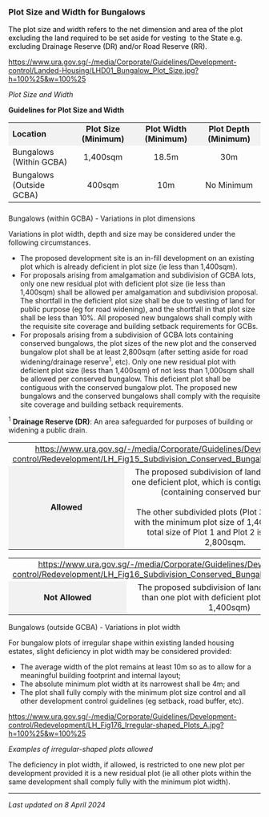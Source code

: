 ### Plot Size and Width for Bungalows

<span style="color: #000000;">The plot size and width refers to the net
dimension and area of the plot excluding the land required to be set
aside for vesting  to the State e.g. excluding Drainage Reserve (DR)
and/or Road Reserve (RR).</span>

<https://www.ura.gov.sg/-/media/Corporate/Guidelines/Development-control/Landed-Housing/LHD01_Bungalow_Plot_Size.jpg?h=100%25&w=100%25>

*Plot Size and Width*

**Guidelines for Plot Size and Width**

<table>
<colgroup>
<col style="width: 25%" />
<col style="width: 25%" />
<col style="width: 25%" />
<col style="width: 25%" />
</colgroup>
<tbody>
<tr class="odd">
<td
style="width: 25%; background-color: #f2f2f2"><strong>Location</strong></td>
<td
style="text-align: center; width: 25%; background-color: #f2f2f2;"><strong>Plot
Size (Minimum)</strong></td>
<td
style="text-align: center; width: 25%; background-color: #f2f2f2;"><strong>Plot
Width (Minimum)</strong></td>
<td
style="text-align: center; width: 25%; background-color: #f2f2f2;"><strong>Plot
Depth (Minimum)</strong></td>
</tr>
<tr class="even">
<td>Bungalows<br />
(Within GCBA)</td>
<td style="text-align: center;">1,400sqm</td>
<td style="text-align: center;">18.5m</td>
<td style="text-align: center;">30m</td>
</tr>
<tr class="odd">
<td>Bungalows<br />
(Outside GCBA)</td>
<td style="text-align: center;">400sqm</td>
<td style="text-align: center;">10m</td>
<td style="text-align: center;">No Minimum</td>
</tr>
</tbody>
</table>

### 

<a href="#Within-GCBA" class="collapsible collapsed"
data-toggle="collapse"></a>

Bungalows (within GCBA) - Variations in plot dimensions

Variations in plot width, depth and size may be considered under the
following circumstances.

-   The proposed development site is an in-fill development on an
    existing plot which is already deficient in plot size (ie less than
    1,400sqm).  
-   For proposals arising from amalgamation and subdivision of GCBA
    lots, only one new residual plot with deficient plot size (ie less
    than 1,400sqm) shall be allowed per amalgamation and subdivision
    proposal. The shortfall in the deficient plot size shall be due to
    vesting of land for public purpose (eg for road widening), and the
    shortfall in that plot size shall be less than 10%. All proposed new
    bungalows shall comply with the requisite site coverage and building
    setback requirements for GCBs.
-   For proposals arising from a subdivision of GCBA lots containing
    conserved bungalows, the plot sizes of the new plot and the
    conserved bungalow plot shall be at least 2,800sqm (after setting
    aside for road widening/drainage reserve<sup>1</sup>, etc). Only one
    new residual plot with deficient plot size (less than 1,400sqm) of
    not less than 1,000sqm shall be allowed per conserved bungalow. This
    deficient plot shall be contiguous with the conserved bungalow plot.
    The proposed new bungalows and the conserved bungalows shall comply
    with the requisite site coverage and building setback requirements.

<sup>1</sup> **Drainage Reserve (DR)**: An area safeguarded for purposes
of building or widening a public drain.

<table width="100%">
<colgroup>
<col style="width: 50%" />
<col style="width: 50%" />
</colgroup>
<tbody>
<tr class="odd">
<td colspan="2" style="text-align: center;"><a
href="https://www.ura.gov.sg/-/media/Corporate/Guidelines/Development-control/Redevelopment/LH_Fig15_Subdivision_Conserved_Bungalow_GCBA_A.jpg">https://www.ura.gov.sg/-/media/Corporate/Guidelines/Development-control/Redevelopment/LH_Fig15_Subdivision_Conserved_Bungalow_GCBA_A.jpg</a></td>
</tr>
<tr class="even">
<td
style="text-align: center; width: 10%; background-color: #f2f2f2;"><strong>Allowed</strong></td>
<td style="text-align: center; width: 90%;">The proposed subdivision of
land results in only one deficient plot, which is contiguous with Plot 1
(containing conserved bungalow).<br />
<br />
The other subdivided plots (Plot 3 to 6) comply with the minimum plot
size of 1,400sqm and the total size of Plot 1 and Plot 2 is more than
2,800sqm.</td>
</tr>
</tbody>
</table>

  
  

<table width="100%">
<colgroup>
<col style="width: 50%" />
<col style="width: 50%" />
</colgroup>
<tbody>
<tr class="odd">
<td colspan="2" style="text-align: center;"><a
href="https://www.ura.gov.sg/-/media/Corporate/Guidelines/Development-control/Redevelopment/LH_Fig16_Subdivision_Conserved_Bungalow_GCBA_NA.jpg">https://www.ura.gov.sg/-/media/Corporate/Guidelines/Development-control/Redevelopment/LH_Fig16_Subdivision_Conserved_Bungalow_GCBA_NA.jpg</a><br />
</td>
</tr>
<tr class="even">
<td
style="text-align: center; width: 10%; background-color: #f2f2f2;"><strong>Not
Allowed</strong></td>
<td style="text-align: center; width: 90%;">The proposed subdivision of
land results in more than one plot with deficient plot size (less than
1,400sqm)</td>
</tr>
</tbody>
</table>

<a href="#Outside-GCBA" class="collapsible collapsed"
data-toggle="collapse"></a>

Bungalows (outside GCBA) - Variations in plot width

For bungalow plots of irregular shape within existing landed housing
estates, slight deficiency in plot width may be considered provided:

-   The average width of the plot remains at least 10m so as to allow
    for a meaningful building footprint and internal layout;
-   The absolute minimum plot width at its narrowest shall be 4m; and
-   The plot shall fully comply with the minimum plot size control and
    all other development control guidelines (eg setback, road buffer,
    etc).

<https://www.ura.gov.sg/-/media/Corporate/Guidelines/Development-control/Redevelopment/LH_Fig176_Irregular-shaped_Plots_A.jpg?h=100%25&w=100%25>

*Examples of irregular-shaped plots allowed*

The deficiency in plot width, if allowed, is restricted to one new plot
per development provided it is a new residual plot (ie all other plots
within the same development shall comply fully with the minimum plot
width).

------------------------------------------------------------------------

*Last updated on 8 April 2024*

